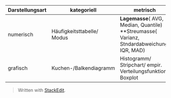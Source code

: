 

| Darstellungsart | kategoriell | metrisch |
|--|--|--|
| numerisch | Häufigkeitsttabelle/ Modus | **Lagemasse**( AVG, Median, Quantile) **Streumasse( Varianz, Stndardabweichung, IQR, MAD) |
| grafisch | Kuchen-/Balkendiagramm | Histogramm/ Stripchart/ empir. Verteilungsfunktion/ Boxplot |

> Written with [StackEdit](https://stackedit.io/).
<!--stackedit_data:
eyJoaXN0b3J5IjpbODg5Mzk4NDI2XX0=
-->